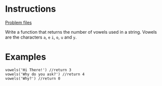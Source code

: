# Instructions
[Problem files](.)

Write a function that returns the number of vowels used in a string.  Vowels are the characters `a`, `e` `i`, `o`, `u` and `y`.

# Examples
```
vowels('Hi There!') //return 3
vowels('Why do you ask?') //return 4
vowels('Why?') //return 0
```

